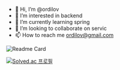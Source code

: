 - 👋 Hi, I’m @ordilov
- 👀 I’m interested in backend
- 🌱 I’m currently learning spring
- 💞️ I’m looking to collaborate on servic
- 📫 How to reach me ordilov@gmail.com

![Readme Card](https://github-readme-stats.vercel.app/api/pin/?username=ordilov&repo=github-readme-stats)

[![Solved.ac 프로필](http://mazassumnida.wtf/api/v2/generate_badge?boj=inhoo)](https://solved.ac/inhoo)
<!---
ordilov/ordilov is a ✨ special ✨ repository because its `README.md` (this file) appears on your GitHub profile.
You can click the Preview link to take a look at your changes.
--->

